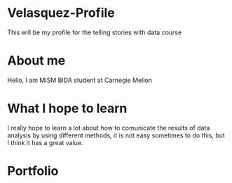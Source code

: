 # Velasquez-Profile
This will be my profile for the telling stories with data course
# About me

Hello, I am MISM BIDA student at Carnegie Mellon

# What I hope to learn

I really hope to learn a lot about how to comunicate the results of data analysis by using different methods, it is not easy sometimes to do this, but I think it has a great value.

# Portfolio
